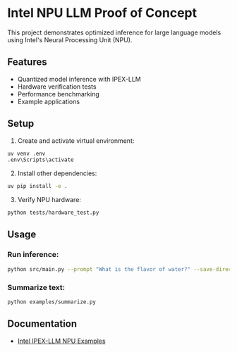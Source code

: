 # Intel NPU LLM Proof of Concept

This project demonstrates optimized inference for large language models using Intel's Neural Processing Unit (NPU).

## Features
- Quantized model inference with IPEX-LLM
- Hardware verification tests
- Performance benchmarking
- Example applications

## Setup

1. Create and activate virtual environment:
```bash
uv venv .env
.env\Scripts\activate
```

2. Install other dependencies:
```bash
uv pip install -e .
```

3. Verify NPU hardware:
```bash
python tests/hardware_test.py
```

## Usage

### Run inference:
```bash
python src/main.py --prompt "What is the flavor of water?" --save-directory ./model_weights
```

### Summarize text:
```bash
python examples/summarize.py
```

## Documentation
- [Intel IPEX-LLM NPU Examples](https://github.com/intel/ipex-llm/tree/main/python/llm/example/NPU/HF-Transformers-AutoModels/LLM)
